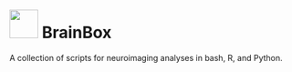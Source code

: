 <h1><img src="https://github.com/se-friedman/brainbox/assets/15880789/44ed6dfa-66f2-4ff0-8027-2a70fc23e255" width="50" height="50"> BrainBox</h1>

  A collection of scripts for neuroimaging analyses in bash, R, and Python. 

